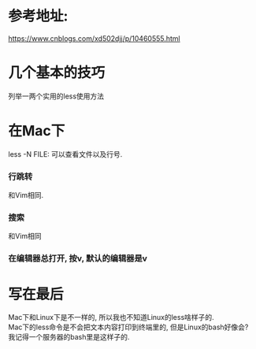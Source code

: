 # 参考地址:
https://www.cnblogs.com/xd502djj/p/10460555.html  

# 几个基本的技巧 
列举一两个实用的less使用方法

# 在Mac下
less -N FILE: 可以查看文件以及行号.
### 行跳转
和Vim相同. 

### 搜索
和Vim相同

### 在编辑器总打开, 按v, 默认的编辑器是v

# 写在最后
Mac下和Linux下是不一样的, 所以我也不知道Linux的less啥样子的.  
Mac下的less命令是不会把文本内容打印到终端里的, 但是Linux的bash好像会? 我记得一个服务器的bash里是这样子的.
